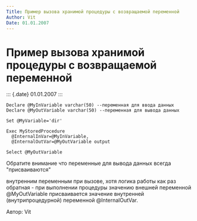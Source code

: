 ```yaml
---
Title: Пример вызова хранимой процедуры с возвращаемой переменной
Author: Vit
Date: 01.01.2007
---
```



Пример вызова хранимой процедуры с возвращаемой переменной
==========================================================

::: {.date}
01.01.2007
:::

    Declare @MyInVariable varchar(50) --переменная для ввода данных 
    Declare @MyOutVariable varchar(50) --переменная для вывода данных 
     
    Set @MyVariable='dir'
     
    Exec MyStoredProcedure 
      @InternalInVar=@MyInVariable, 
      @InternalOutVar=@MyOutVariable output
     
    Select @MyOutVariable

Обратите внимание что переменные для вывода данных всегда
\"присваиваются\"

внутренним переменным при вызове, хотя логика работы как раз обратная -
при выполнении процедуры значению внешней переменной \@MyOutVariable
присваивается значение внутренней (внутрипроцедурной) переменной
\@InternalOutVar.

Автор: Vit

